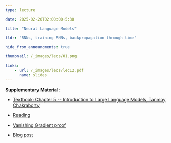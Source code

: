 ```yaml
---
type: lecture

date: 2025-02-20T02:00:00+5:30

title: "Neural Language Models"

tldr: "RNNs, training RNNs, backpropagation through time"

hide_from_announcments: true

thumbnail: /_images/lecs/01.png

links: 
    - url: /_images/lecs/lec12.pdf
      name: slides
---
```

**Supplementary Material:**
- [Textbook: Chapter 5 -- Introduction to Large Language Models, Tanmoy Chakraborty](https://www.amazon.in/Introduction-Large-Language-Models-Generative/dp/936386474X?crid=3EEJDPN3KFTX2&dib=eyJ2IjoiMSJ9.4K1aiA--SOAJiVgp0r98fQ._Dsmj2zd6yN1P6aoDLSXZJ1cdi7H9OnVvi9S_Edmw_E&dib_tag=se&keywords=tanmoy+chakraborty%2C+introduction+to+large+language+models&qid=1739206737&sprefix=tanmoy%2Caps%2C285&sr=8-1)

- [Reading](https://web.stanford.edu/class/archive/cs/cs224n/cs224n.1224/readings/cs224n-2019-notes05-LM_RNN.pdf)
- [Vanishing Gradient proof](https://arxiv.org/pdf/1211.5063)
- [Blog post](https://colah.github.io/posts/2015-08-Understanding-LSTMs/)
